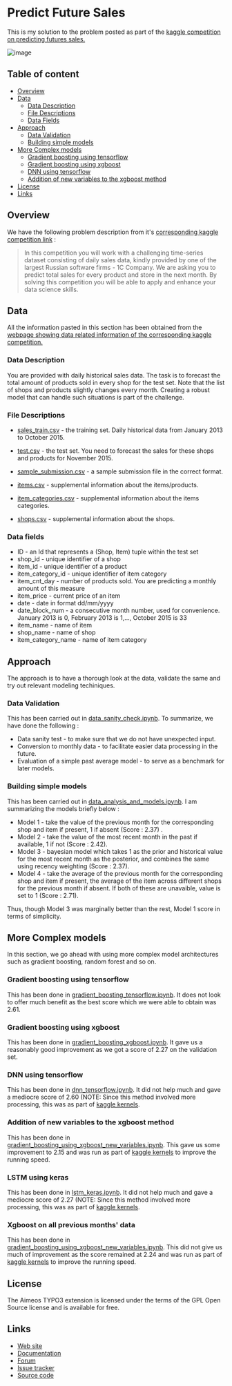 Predict Future Sales
======================
This is my solution to the problem posted as part of the  [kaggle competition on predicting futures sales.](https://www.kaggle.com/c/competitive-data-science-predict-future-sales)

 ![image](https://github.com/babinu-uthup-4JESUS/Kaggle-Predict-Future-Sales/blob/master/rel_images/kaggle_comp.png)

## Table of content

- [Overview](#overview)
- [Data](#data)
    - [Data Description](#data-description)
    - [File Descriptions](#file-descriptions)
    - [Data Fields](#data-fields)    
- [Approach](#approach)
    - [Data Validation](#data-validation)
    - [Building simple models](#building-simple-models)
- [More Complex models](#more-complex-models)
    - [Gradient boosting using tensorflow](#gradient-boosting-using-tensorflow)
    - [Gradient boosting using xgboost](#gradient-boosting-using-xgboost)
    - [DNN using tensorflow](#dnn-using-tensorflow)    
    - [Addition of new variables to the xgboost method](#addition-of-new-variables-to-the-xgboost-method)
- [License](#license)
- [Links](#links)

## Overview

We have the following problem description from it's [corresponding kaggle competition link](https://www.kaggle.com/c/competitive-data-science-predict-future-sales/overview/description) :
>In this competition you will work with a challenging time-series dataset consisting of daily sales data, kindly provided by one of the largest Russian software firms - 1C Company. We are asking you to predict total sales for every product and store in the next month. By solving this competition you will be able to apply and enhance your data science skills.

## Data

All the information pasted in this section has been obtained from the [webpage showing data related information of the corresponding kaggle competition.](https://www.kaggle.com/c/competitive-data-science-predict-future-sales/data)


### Data Description
 
You are provided with daily historical sales data. The task is to forecast the total amount of products sold in every shop for the test set. Note that the list of shops and products slightly changes every month. Creating a robust model that can handle such situations is part of the challenge.

### File Descriptions

- [sales_train.csv](https://github.com/babinu-uthup-4JESUS/Kaggle-Predict-Future-Sales/blob/master/input/sales_train.csv) - the training set. Daily historical data from January 2013 to October 2015.

- [test.csv](https://github.com/babinu-uthup-4JESUS/Kaggle-Predict-Future-Sales/blob/master/input/test.csv) - the test set. You need to forecast the sales for these shops and products for November 2015.

- [sample_submission.csv](https://github.com/babinu-uthup-4JESUS/Kaggle-Predict-Future-Sales/blob/master/input/sample_submission.csv) - a sample submission file in the correct format.

- [items.csv](https://github.com/babinu-uthup-4JESUS/Kaggle-Predict-Future-Sales/blob/master/input/items.csv) - supplemental information about the items/products.

- [item_categories.csv](https://github.com/babinu-uthup-4JESUS/Kaggle-Predict-Future-Sales/blob/master/input/item_categories.csv) - supplemental information about the items categories.

- [shops.csv](https://github.com/babinu-uthup-4JESUS/Kaggle-Predict-Future-Sales/blob/master/input/shops.csv) - supplemental information about the shops.

### Data fields

- ID - an Id that represents a (Shop, Item) tuple within the test set
- shop_id - unique identifier of a shop
- item_id - unique identifier of a product
- item_category_id - unique identifier of item category
- item_cnt_day - number of products sold. You are predicting a monthly amount of this measure
- item_price - current price of an item
- date - date in format dd/mm/yyyy
- date_block_num - a consecutive month number, used for convenience. January 2013 is 0, February 2013 is 1,..., October 2015 is 33
- item_name - name of item
- shop_name - name of shop
- item_category_name - name of item category

## Approach

The approach is to have a thorough look at the data, validate the same and try out relevant modeling techiniques. 

### Data Validation

This has been carried out in [data_sanity_check.ipynb](https://github.com/babinu-uthup-4JESUS/Kaggle-Predict-Future-Sales/blob/master/data_sanity_check/data_sanity_check.ipynb). To summarize, we have done the following :

- Data sanity test - to make sure that we do not have unexpected input.
- Conversion to monthly data - to facilitate easier data processing in the future.
- Evaluation of a simple past average model - to serve as a benchmark for later models.

### Building simple models

This has been carried out in [data_analysis_and_models.ipynb](https://github.com/babinu-uthup-4JESUS/Kaggle-Predict-Future-Sales/blob/master/data_analysis_and_models/data_analysis_and_models.ipynb). I am summarizing the models briefly below :

- Model 1 - take the value of the previous month for the corresponding shop and item if present, 1 if absent (Score : 2.37) .
- Model 2 - take the value of the most recent month in the past if available, 1 if not (Score : 2.42).
- Model 3 - bayesian model which takes 1 as the prior and historical value for the most recent month as the posterior, and combines the same using recency weighting (Score : 2.37).
- Model 4 - take the average of the previous month for the corresponding shop and item if present, the average of the item across different shops for the previous month if absent. If both of these are unavaible, value is set to 1 (Score : 2.71).

Thus, though Model 3 was marginally better than the rest, Model 1 score in terms of simplicity.

## More Complex models

In this section, we go ahead with using more complex model architectures such as gradient boosting, random forest and so on.

### Gradient boosting using tensorflow
This has been done in [gradient_boosting_tensorflow.ipynb](https://github.com/babinu-uthup-4JESUS/Kaggle-Predict-Future-Sales/blob/master/gradient_boosting_tensorflow.ipynb). It does not look to offer much benefit as the best score which we were able to obtain was 2.61.

### Gradient boosting using xgboost
This has been done in [gradient_boosting_xgboost.ipynb](https://github.com/babinu-uthup-4JESUS/Kaggle-Predict-Future-Sales/blob/master/gradient_boosting_xgboost.ipynb). It gave us a reasonably good improvement as we got a score of 2.27 on the validation set.

### DNN using tensorflow
This has been done in [dnn_tensorflow.ipynb](https://github.com/babinu-uthup-4JESUS/Kaggle-Predict-Future-Sales/blob/master/dnn_tensorflow.ipynb). It did not help much and gave a mediocre score of 2.60 (NOTE: Since this method involved more processing, this was as part of [kaggle kernels](https://www.kaggle.com/babinu/predict-sales-tensorflow?scriptVersionId=20825161).

### Addition of new variables to the xgboost method
This has been done in [gradient_boosting_using_xgboost_new_variables.ipynb](https://github.com/babinu-uthup-4JESUS/Kaggle-Predict-Future-Sales/blob/master/more_complex_models/gradient_boosting_using_xgboost_new_variables.ipynb). This gave us some improvement to 2.15 and was run as part of  [kaggle kernels](https://www.kaggle.com/babinu/gradient-boosting-using-xgboost-new-variables?scriptVersionId=20826601) to improve the running speed.

### LSTM using keras
This has been done in [lstm_keras.ipynb](https://github.com/babinu-uthup-4JESUS/Kaggle-Predict-Future-Sales/blob/master/more_complex_models/lstm_keras.ipynb). It did not help much and gave a mediocre score of 2.27 (NOTE: Since this method involved more processing, this was as part of [kaggle kernels](https://www.kaggle.com/babinu/lstm-keras?scriptVersionId=20831177).

### Xgboost on all previous months' data
This has been done in [gradient_boosting_using_xgboost_new_variables.ipynb](https://github.com/babinu-uthup-4JESUS/Kaggle-Predict-Future-Sales/blob/master/more_complex_models/gradient_boosting_using_xgboost_new_variables.ipynb). This did not give us much of improvement as the score remained at 2.24 and was run as part of  [kaggle kernels](https://www.kaggle.com/babinu/gradient-boosting-add-item-category-average?scriptVersionId=21090751) to improve the running speed.


## License

The Aimeos TYPO3 extension is licensed under the terms of the GPL Open Source
license and is available for free.

## Links

* [Web site](https://aimeos.org/integrations/typo3-shop-extension/)
* [Documentation](https://aimeos.org/docs/TYPO3)
* [Forum](https://aimeos.org/help/typo3-extension-f16/)
* [Issue tracker](https://github.com/aimeos/aimeos-typo3/issues)
* [Source code](https://github.com/aimeos/aimeos-typo3)
